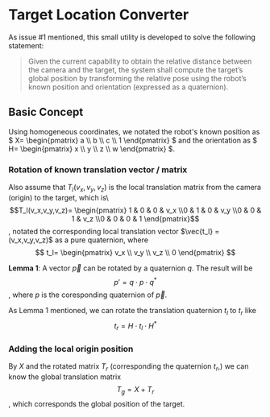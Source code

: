 # Target Location Converter

As issue #1 mentioned, this small utility is developed to solve the following statement:

> Given the current capability to obtain the relative distance between the camera and the target, the system shall compute the target’s global position by transforming the relative pose using the robot’s known position and orientation (expressed as a quaternion).

## Basic Concept

Using homogeneous coordinates, we notated the robot's known position as $`
X= \begin{pmatrix}
a \\
b \\
c \\
1
\end{pmatrix}
`$
and the orientation as $`
H= \begin{pmatrix}
x \\
y \\
z \\
w
\end{pmatrix}
`$. 

### Rotation of known translation vector / matrix
Also assume that $`T_l(v_x,v_y,v_z)`$ is the local translation matrix from the camera (origin) to the target, which is\ 
$$T_l(v_x,v_y,v_z)= \begin{pmatrix} 1 & 0 & 0 & v_x \\0 & 1 & 0 & v_y \\0 & 0 & 1 & v_z \\0 & 0 & 0 & 1 \end{pmatrix}$$
, notated the corresponding local translation vector $\vec{t_l} = (v_x,v_y,v_z)$ as a pure quaternion, where
$$
t_l=
\begin{pmatrix}
v_x \\
v_y \\
v_z \\
0
\end{pmatrix}
$$

**Lemma 1**: A vector $\vec{p}$ can be rotated by a quaternion $q$. The result will be
$$
p'= q \cdot p \cdot q^*
$$
, where $p$ is the coresponding quaternion of $\vec{p}$.

As Lemma 1 mentioned, we can rotate the translation quaternion $t_l$ to $t_r$ like
$$
t_r=H \cdot t_l \cdot H^* 
$$

### Adding the local origin position

By $X$ and the rotated matrix $T_r$ (corresponding the quaternion $t_r$,) we can know the global translation matrix
$$
T_g = X + T_r
$$
, which corresponds the global position of the target.